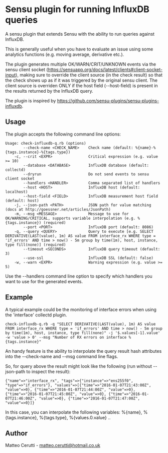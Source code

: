 # Sensu plugin for running InfluxDB queries

A sensu plugin that extends Sensu with the ability to run queries against InfluxDB.

This is generally useful when you have to evaluate an issue using some analytics functions (e.g. moving average, derivative etc.).

The plugin generates multiple OK/WARN/CRIT/UNKNOWN events via the sensu client socket (https://sensuapp.org/docs/latest/clients#client-socket-input),
making sure to override the client source (in the check result) so that the check shows up as if it was triggered by the original sensu client. The client
source is overriden ONLY if the host field (--host-field) is present in the results returned by the InfluxDB query.

The plugin is inspired by https://github.com/sensu-plugins/sensu-plugins-influxdb.

## Usage

The plugin accepts the following command line options:

```
Usage: check-influxdb-q.rb (options)
        --check-name <CHECK_NAME>    Check name (default: %{name}-%{tags.instance}-%{tags.type})
    -c, --crit <EXPR>                Critical expression (e.g. value >= 10)
        --database <DATABASE>        InfluxDB database (default: collectd)
        --dryrun                     Do not send events to sensu client socket
        --handlers <HANDLER>         Comma separated list of handlers
        --host <HOST>                InfluxDB host (default: localhost)
        --host-field <FIELD>         InfluxDB measurement host field (default: host)
    -j, --json-path <PATH>           JSON path for value matching (docs at http://goessner.net/articles/JsonPath)
    -m, --msg <MESSAGE>              Message to use for OK/WARNING/CRITICAL, supports variable interpolation (e.g. %{tags.instance}) (required)
        --port <PORT>                InfluxDB port (default: 8086)
    -q, --query <QUERY>              Query to execute [e.g. SELECT DERIVATIVE(LAST(value), 1m) AS value FROM interface_rx WHERE type = 'if_errors' AND time > now() - 5m group by time(1m), host, instance, type fill(none)] (required)
        --timeout <SECONDS>          InfluxDB query timeout (default: 3)
        --use-ssl                    InfluxDB SSL (default: false)
    -w, --warn <EXPR>                Warning expression (e.g. value >= 5)
```

Use the --handlers command line option to specify which handlers you want to use for the generated events.

## Example

A typical example could be the monitoring of interface errors when using the 'interface' collectd plugin.


```
check-influxdb-q.rb -q "SELECT DERIVATIVE(LAST(value), 1m) AS value FROM interface_rx WHERE type = 'if_errors' AND time > now() - 5m group by time(1m), host, instance, type fill(none)" -j '$.values[-1].value' -w 'value > 0' --msg "Number of RX errors on interface %{tags.instance}"
```

An handy feature is the ability to interpolate the query result hash attributes into the --check-name and --msg command line flags.

So, for query above the result might look like the following (run without --json-path to inspect the result):

```
{"name"=>"interface_rx", "tags"=>{"instance"=>"ens255f0", "type"=>"if_errors"}, "values"=>[{"time"=>"2016-01-07T21:43:00Z", "value"=>0}, {"time"=>"2016-01-07T21:44:00Z", "value"=>0}, {"time"=>"2016-01-07T21:45:00Z", "value"=>0}, {"time"=>"2016-01-07T21:46:00Z", "value"=>0}, {"time"=>"2016-01-07T21:47:00Z", "value"=>0}]}
```

In this case, you can interpolate the following variables: %{name}, %{tags.instance}, %{tags.type}, %{values.0.value} ..

## Author
Matteo Cerutti - <matteo.cerutti@hotmail.co.uk>
